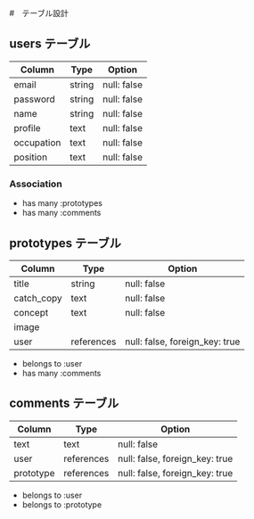 #　テーブル設計

## users テーブル

| Column    | Type   | Option      |
| --------- | ------ | ----------- |
| email     | string | null: false |
| password  | string | null: false |
| name      | string | null: false |
| profile   | text   | null: false |
| occupation| text   | null: false |
| position  | text   | null: false |

### Association

- has many  :prototypes
- has many  :comments

## prototypes テーブル

| Column     | Type       | Option                         |
| ---------  | ---------- | ------------------------------ |
| title      | string     | null: false                    |
| catch_copy | text       | null: false                    |
| concept    | text       | null: false                    |
| image      |            |                                |
| user       | references | null: false, foreign_key: true |

- belongs to :user
- has many   :comments

## comments テーブル

| Column    | Type       | Option                         |
| --------- | ------     | ------------------------------ |
| text      | text       | null: false                    |
| user      | references | null: false, foreign_key: true |
| prototype | references | null: false, foreign_key: true |

- belongs to :user
- belongs to :prototype